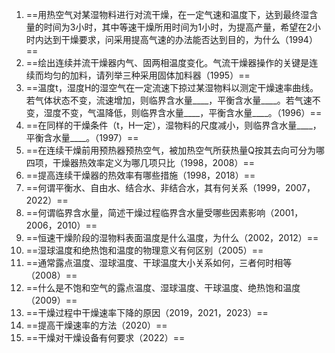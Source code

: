 1. ==用热空气对某湿物料进行对流干燥，在一定气速和温度下，达到最终湿含量的时间为3小时，其中等速干燥所用时间为1小时，为提高产量，希望在2小时内达到干燥要求，问采用提高气速的办法能否达到目的，为什么（1994）==
2. ==绘出连续并流干燥器内气、固两相温度变化。气流干燥器操作的关键是连续而均匀的加料，请列举三种采用固体加料器（1995）==
3. ==温度t，湿度H的湿空气在一定流速下掠过某湿物料以测定干燥速率曲线。若气体状态不变，流速增加，则临界含水量\_\_\_\_，平衡含水量\_\_\_\_。若气速不变，湿度不变，气温降低，则临界含水量\_\_\_\_，平衡含水量\_\_\_\_。（1996）==
4. ==在同样的干燥条件（t，H一定），湿物料的尺度减小，则临界含水量\_\_\_\_，平衡含水量\_\_\_\_。（1997）==
5. ==在连续干燥前用预热器预热空气，被加热空气所获热量Q按其去向可分为哪四项，干燥器热效率定义为哪几项只比（1998，2008）==
6. ==提高连续干燥器的热效率有哪些措施（1998，2018）==
7. ==何谓平衡水、自由水、结合水、非结合水，其有何关系（1999，2007，2022）==
8. ==何谓临界含水量，简述干燥过程临界含水量受哪些因素影响（2001，2006，2010）==
9. ==恒速干燥阶段的湿物料表面温度是什么温度，为什么（2002，2012）==
10. ==湿球温度和绝热饱和温度的物理意义有何区别（2005）==
11. ==通常露点温度、湿球温度、干球温度大小关系如何，三者何时相等（2008）==
12. ==什么是不饱和空气的露点温度、湿球温度、干球温度、绝热饱和温度（2009）==
13. ==干燥过程中干燥速率下降的原因（2019，2021，2023）==
14. ==提高干燥速率的方法（2020）==
15. ==干燥对干燥设备有何要求（2022）==

